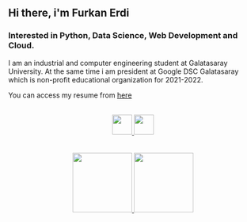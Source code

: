 ## Hi there, i'm Furkan Erdi

### Interested in Python, Data Science, Web Development and Cloud.

I am an industrial and computer engineering student at Galatasaray University. At the same time i am president at Google DSC Galatasaray which is non-profit educational organization for 2021-2022.

You can access my resume from <a href="https://github.com/helizac/helizac/blob/main/Furkan_Erdi_Resume.pdf">here</a>

<br>

<div align="center">
  <a href="https://www.linkedin.com/in/furkanerdi/">
    <img src="https://user-images.githubusercontent.com/54884571/148623846-e4be82b7-0e70-49d0-8fee-e704228b2dcd.png" height="40"/>
  </a>
  <a href="https://twitter.com/erdthebard">
    <img src="https://user-images.githubusercontent.com/54884571/148623677-41599897-6bff-4283-b3e3-b120ad3683d2.png" height="40"/>
  </a>
</div>

<br>
<br>

<div align="center">
  <a href="https://github.com/helizac">
    <img src="https://github-readme-stats.vercel.app/api/top-langs/?username=helizac&layout=compact&theme=dark" height="120"/>
  </a>
  <a href="https://github.com/helizac/Classic-Cipher-Algorithms">
    <img src="https://github-readme-stats.vercel.app/api/pin/?username=helizac&repo=Classic-Cipher-Algorithms&layout=compact&theme=dark" height="120"/>
  </a>
</div>
